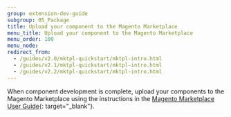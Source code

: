 ```yaml
---
group: extension-dev-guide
subgroup: 05_Package
title: Upload your component to the Magento Marketplace
menu_title: Upload your component to the Magento Marketplace
menu_order: 100
menu_node:
redirect_from:
  - /guides/v2.0/mktpl-quickstart/mktpl-intro.html
  - /guides/v2.1/mktpl-quickstart/mktpl-intro.html
  - /guides/v2.2/mktpl-quickstart/mktpl-intro.html
---
```


When component development is complete, upload your components to the Magento Marketplace using the instructions in the [Magento Marketplace User Guide](http://docs.magento.com/marketplace/user_guide/getting-started.html){: target="_blank"}.
